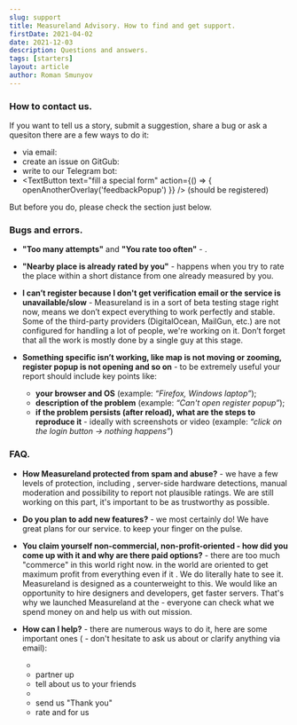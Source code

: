 ```yaml
---
slug: support
title: Measureland Advisory. How to find and get support.
firstDate: 2021-04-02
date: 2021-12-03
description: Questions and answers.
tags: [starters]
layout: article
author: Roman Smunyov
---
```


<script>
    import TextLink from "$lib/components/ui-elements/TextLink.svelte";
    import TextButton from "$lib/components/ui-elements/TextButton.svelte";
    import { openAnotherOverlay } from '$lib//utilities/helpers.js';
</script>

### How to contact us.
If you want to tell us a story, submit a suggestion, share a bug or ask a quesiton there are a few ways to do it:
- via email: <TextLink href="mailto:support@measureland.org" text="support@measureland.org" />
- create an issue on GitGub: <TextLink href="https://github.com/RomanistHere/Measureland" blank={true} text="https://github.com/RomanistHere/Measureland" />
- write to our Telegram bot: <TextLink href="https://t.me/MeasurelandBot" blank={true} text="https://t.me/MeasurelandBot" />
- <TextButton text="fill a special form" action={() => { openAnotherOverlay('feedbackPopup') }} /> (should be registered)

But before you do, please check the section just below.

### Bugs and errors.
- **"Too many attempts"** and **"You rate too often"** - <TextLink href="../how-to-become-citizen/" text="how to resolve" />.
- **"Nearby place is already rated by you"** - happens when you try to rate the place within a short distance from one already measured by you.
- **I can’t register because I don't get verification email or the service is unavailable/slow** - Measureland is in a sort of beta testing stage right now, means we don’t expect everything to work perfectly and stable. Some of the third-party providers (DigitalOcean, MailGun, etc.) are not configured for handling a lot of people, we're working on it. Don’t forget that all the work is mostly done by a single guy at this stage.
- **Something specific isn’t working, like map is not moving or zooming, register popup is not opening and so on** - to be extremely useful your report should include key points like:

    - **your browser and OS** (example: *“Firefox, Windows laptop”*);
    - **description of the problem** (example: *“Can't open register popup”*);
    - **if the problem persists (after reload), what are the steps to reproduce it** - ideally with screenshots or video (example: *“click on the login button → nothing happens”*)

### FAQ.
- **How Measureland protected from spam and abuse?** - we have a few levels of protection, including <TextLink href="../how-to-become-citizen/" text="different limitations" />, server-side hardware detections, manual moderation and possibility to report not plausible ratings. We are still working on this part, it's important to be as trustworthy as possible.
- **Do you plan to add new features?** - we most certainly do! We have great plans for our service. <TextLink href="https://t.me/measureland" blank={true} text="Follow the news" /> to keep your finger on the pulse.
- **You claim yourself non-commercial, non-profit-oriented - how did you come up with it and why are there paid options?** - there are too much "commerce" in this world right now. <TextLink href="https://stallman.org/facebook.html" blank={true} text="Most popular services" /> in the world are oriented to get maximum profit from everything even if it <TextLink href="https://www.thesocialdilemma.com/" blank={true} text="can harm its users" />. We do literally hate to see it. Measureland is designed as a counterweight to this. We would like an opportunity to hire designers and developers, get faster servers. That's why we launched Measureland at the <TextLink href="https://opencollective.com/measureland" blank={true} text="Open Collective" /> - everyone can check what we spend money on and help us with out mission.
- **How can I help?** - there are numerous ways to do it, here are some important ones (<TextLink href="mailto:support@measureland.org" text="support@measureland.org" /> - don't hesitate to ask us about or clarify anything via email):

    - <TextLink href="https://github.com/RomanistHere/Measureland" blank={true} text="contribute" />
    - partner up
    - tell about us to your friends
    - <TextLink href="https://opencollective.com/measureland" blank={true} text="donate" />
    - send us "Thank you"
    - rate and <TextLink href="../write-a-guide/" text="write articles" /> for us
